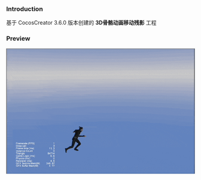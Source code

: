 ### Introduction
基于 CocosCreator 3.6.0 版本创建的 **3D骨骼动画移动残影** 工程

### Preview
![image](../../../gif/202205/2022050501.gif)